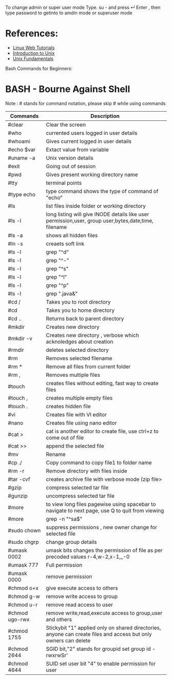 To change admin or super user mode
Type. su - and press ↵ Enter , then type password to getinto to amdin mode or superuser mode

# References:
* [Linux Web Tutorials](https://www.tutorialspoint.com/unix/index.htm)
* [Introduction to Unix](Introduction%20to%20Unix.pdf)
* [Unix Fundamentals](UNIX%20Fundamentals.doc)


Bash Commands for Beginners:
# BASH - Bourne Against Shell
Note : # stands for command notation, please skip # while using commands

Commands     | Description 
------------ | -------------
#clear       | Clear the screen
#who         | currented users logged in user details
#whoami      | Gives current logged in user details
#echo $var   | Extact value from variable
#uname -a    | Unix version details
#exit        | Going out of session
#pwd         | Gives present working directory name
#tty         | terminal points
#type echo   | type command shows the type of command of "echo"
#ls          | list files inside folder or working directory
#ls -l       | long listing will give INODE details like user permission,user, group user,bytes,date,time, filename
#ls -a       | shows all hidden files
#ln -s <filename> <linkname>      | creaets soft link
#ls -l | grep "^d"  | long list files pipe to grep command to fetch directories
#ls -l | grep "^-"  | long list files pipe to grep command to fetch files
#ls -l | grep "^s"  | long list files pipe to grep command to fetch Sockets
#ls -l | grep "^l"  | long list files pipe to grep command to fetch links
#ls -l | grep "^p"  | long list files pipe to grep command to fetch pipes
#ls -l | grep ".java&"  | long list files pipe to grep command to fetch all javal files in folder
#cd /        | Takes you to root directory
#cd          | Takes you to home directory
#cd ..       | Returns back to parent directory
#mkdir <dirname>      | Creates new directory
#mkdir -v    | Creates new directory , verbose which acknoledges about creation
#rmdir <dirname> | deletes selected directory
#rm <filename> | Removes selected filename
#rm *        | Remove all files from current folder
#rm <f1>,<f2> | Removes multiple files
#touch <filename> | creates files without editing, fast way to create files
#touch <f1>,<f2>  | creates multiple empty files
#touch .<filename> | creates hidden file
#vi <filename> | Creates file with VI editor
#nano <filename> | Creates file using nano editor
#cat > <filename> | cat is another editor to create file, use ctrl+z to come out of file
#cat >> <filename> | append the selected file
#mv <filename> | Rename 
#cp ./<file1> <folder> | Copy command to copy file1 to folder name
#rm -r <dirName> | Remove directory with files inside
#tar -cvf <filename> | creates archive file with verbose mode (zip file>
#gzip <tarfilename> | compress selected tar file
#gunzip <tarfilename> | uncompress selected tar file
#more <filename> | to view long files pagewise using spacebar to navigate to next page, use Q to quit from viewing
#more <filename> |grep -n "^sa$" | filter files start and ends with
#sudo chown <username> <filename> | suppress  permissions , new owner change for selected file
#sudo chgrp <user> <filename> | change group details 
#umask 0002 | umask bits changes the permission of file as per precoded values r-4,w-2,x-1,_-0
#umask 777 | Full permission
#umask 0000 | remove permission
#chmod o+x <filename> | give execute access to others
#chmod g-w <filename> | remove write access to group
#chmod u-r <filename> | remove read access to user
#chmod ugo-rwx <filename> | remove write,read,execute access to group,user and others
#chmod 1755 <dirname>  | Stickybit "1" applied only on shared directories, anyone can create files and access but only owners can delete
#chmod 2644 <exefilename> | SGID bit,"2" stands for groupid set group id  -rwxrwSr'
#chmod 4644 <exeflename> | SUID set user bit "4" to enable permission for user
  

